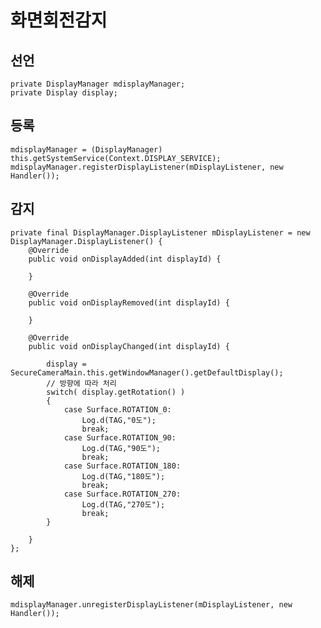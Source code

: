 화면회전감지
===
선언
---
    private DisplayManager mdisplayManager;
    private Display display;
    
등록
---
    mdisplayManager = (DisplayManager) this.getSystemService(Context.DISPLAY_SERVICE);
    mdisplayManager.registerDisplayListener(mDisplayListener, new Handler()); 
    
감지
---
    private final DisplayManager.DisplayListener mDisplayListener = new DisplayManager.DisplayListener() {
		@Override
		public void onDisplayAdded(int displayId) {

		}

		@Override
		public void onDisplayRemoved(int displayId) {

		}

		@Override
		public void onDisplayChanged(int displayId) {

			display = SecureCameraMain.this.getWindowManager().getDefaultDisplay();
			// 방향에 따라 처리
			switch( display.getRotation() )
			{
				case Surface.ROTATION_0:
					Log.d(TAG,"0도");
					break;
				case Surface.ROTATION_90:
					Log.d(TAG,"90도");
					break;
				case Surface.ROTATION_180:
					Log.d(TAG,"180도");
					break;
				case Surface.ROTATION_270:
					Log.d(TAG,"270도");
					break;
			}

		}
	};
  
해제
---
    mdisplayManager.unregisterDisplayListener(mDisplayListener, new Handler()); 
